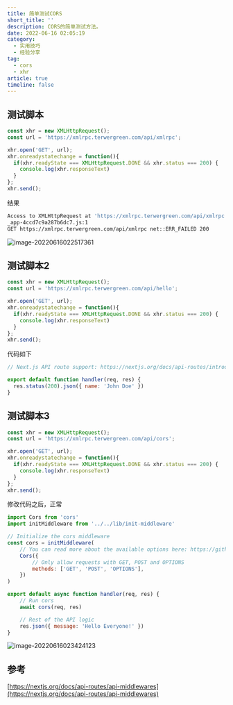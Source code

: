 ```yaml
---
title: 简单测试CORS
short_title: ''
description: CORS的简单测试方法。
date: 2022-06-16 02:05:19
category:
  - 实用技巧
  - 经验分享
tag:
  - cors
  - xhr
article: true
timeline: false
---
```

## 测试脚本

```javascript
const xhr = new XMLHttpRequest();
const url = 'https://xmlrpc.terwergreen.com/api/xmlrpc';

xhr.open('GET', url);
xhr.onreadystatechange = function(){
  if(xhr.readyState === XMLHttpRequest.DONE && xhr.status === 200) {
    console.log(xhr.responseText)
  }
};
xhr.send();
```

结果

```bash
Access to XMLHttpRequest at 'https://xmlrpc.terwergreen.com/api/xmlrpc' from origin 'https://nextjs.org' has been blocked by CORS policy: No 'Access-Control-Allow-Origin' header is present on the requested resource.
_app-4ccd7c9a287b6dc7.js:1          
GET https://xmlrpc.terwergreen.com/api/xmlrpc net::ERR_FAILED 200
```

![image-20220616022517361](https://img1.terwer.space/20220616022520.png)

## 测试脚本2

```javascript
const xhr = new XMLHttpRequest();
const url = 'https://xmlrpc.terwergreen.com/api/hello';

xhr.open('GET', url);
xhr.onreadystatechange = function(){
  if(xhr.readyState === XMLHttpRequest.DONE && xhr.status === 200) {
    console.log(xhr.responseText)
  }
};
xhr.send();
```

代码如下

```javascript
// Next.js API route support: https://nextjs.org/docs/api-routes/introduction

export default function handler(req, res) {
  res.status(200).json({ name: 'John Doe' })
}
```

## 测试脚本3

```javascript
const xhr = new XMLHttpRequest();
const url = 'https://xmlrpc.terwergreen.com/api/cors';

xhr.open('GET', url);
xhr.onreadystatechange = function(){
  if(xhr.readyState === XMLHttpRequest.DONE && xhr.status === 200) {
    console.log(xhr.responseText)
  }
};
xhr.send();
```

修改代码之后，正常

```javascript
import Cors from 'cors'
import initMiddleware from '../../lib/init-middleware'

// Initialize the cors middleware
const cors = initMiddleware(
    // You can read more about the available options here: https://github.com/expressjs/cors#configuration-options
    Cors({
        // Only allow requests with GET, POST and OPTIONS
        methods: ['GET', 'POST', 'OPTIONS'],
    })
)

export default async function handler(req, res) {
    // Run cors
    await cors(req, res)

    // Rest of the API logic
    res.json({ message: 'Hello Everyone!' })
}
```

![image-20220616023424123](https://img1.terwer.space/20220616023427.png)

## 参考

[https://nextjs.org/docs/api-routes/api-middlewares](https://nextjs.org/docs/api-routes/api-middlewares)